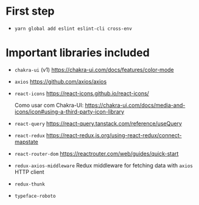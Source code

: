# First step

- `yarn global add eslint eslint-cli cross-env`

# Important libraries included

- `chakra-ui` (v1) https://chakra-ui.com/docs/features/color-mode

- `axios` https://github.com/axios/axios

- `react-icons` https://react-icons.github.io/react-icons/

  Como usar com Chakra-UI: https://chakra-ui.com/docs/media-and-icons/icon#using-a-third-party-icon-library

- `react-query` https://react-query.tanstack.com/reference/useQuery

- `react-redux` https://react-redux.js.org/using-react-redux/connect-mapstate

- `react-router-dom` https://reactrouter.com/web/guides/quick-start

- `redux-axios-middleware` Redux middleware for fetching data with `axios` HTTP client

- `redux-thunk`

- `typeface-roboto`

